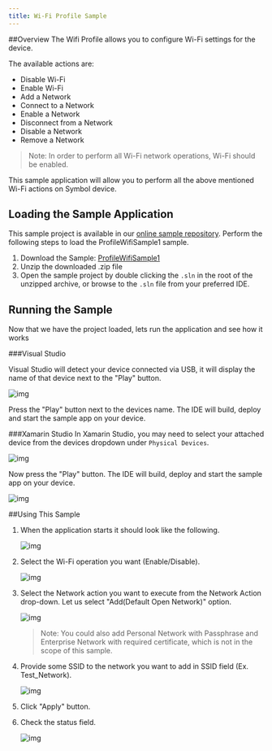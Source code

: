 ```yaml
---
title: Wi-Fi Profile Sample
---
```



##Overview
The Wifi Profile allows you to configure Wi-Fi settings for the device. 

The available actions are:
  
* Disable Wi-Fi  
* Enable Wi-Fi  
* Add a Network  
* Connect to a Network
* Enable a Network
* Disconnect from a Network
* Disable a Network
* Remove a Network

> Note: In order to perform all Wi-Fi network operations, Wi-Fi should be enabled.  

This sample application will allow you to perform all the above mentioned Wi-Fi actions on Symbol device.


## Loading the Sample Application
This sample project is available in our [online sample repository](https://github.com/EMDK/xamarin-samples). Perform the following steps to load the ProfileWifiSample1 sample.

1. Download the Sample: [ProfileWifiSample1](https://github.com/EMDK/xamarin-samples/archive/ProfileWifiSample1.zip)
2. Unzip the downloaded .zip file
3. Open the sample project by double clicking the `.sln` in the root of the unzipped archive, or browse to the `.sln` file from your preferred IDE.

## Running the Sample
Now that we have the project loaded, lets run the application and see how it works

###Visual Studio

Visual Studio will detect your device connected via USB, it will display the name of that device next to the "Play" button.

![img](images/samples/vsPlayButton.png)

Press the "Play" button next to the devices name.  The IDE will build, deploy and start the sample app on your device.

###Xamarin Studio
In Xamarin Studio, you may need to select your attached device from the devices dropdown under `Physical Devices`.

![img](images/samples/xs-select-device.png)

Now press the "Play" button. The IDE will build, deploy and start the sample app on your device.

![img](images/samples/xsPlayButton.png)


##Using This Sample

1. When the application starts it should look like the following.
  
	![img](images/samples/wifi_1.png)
  
2. Select the Wi-Fi operation you want (Enable/Disable).
   
	![img](images/samples/wifi_2.png)  	

3. Select the Network action you want to execute from the Network Action drop-down. 
	Let us select "Add(Default Open Network)" option.

	![img](images/samples/wifi_3.png)

	> Note: You could also add Personal Network with Passphrase and Enterprise Network with required certificate, which is not in the scope of this sample. 
4. Provide some SSID to the network you want to add in SSID field (Ex. Test_Network).

	![img](images/samples/wifi_4.png)

5. Click "Apply" button.

6. Check the status field.
   
	![img](images/samples/wifi_5.png)  

